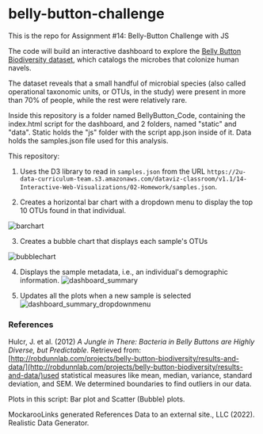 # belly-button-challenge
This is the repo for Assignment #14: Belly-Button Challenge with JS

The code will build an interactive dashboard to explore the [Belly Button Biodiversity dataset](http://robdunnlab.com/projects/belly-button-biodiversity/), which catalogs the microbes that colonize human navels.

The dataset reveals that a small handful of microbial species (also called operational taxonomic units, or OTUs, in the study) were present in more than 70% of people, while the rest were relatively rare.

Inside this repository is a folder named BellyButton_Code, containing the index.html script for the dashboard, and 2 folders, named "static" and "data". Static holds the "js" folder with the script app.json inside of it. Data holds the samples.json file used for this analysis.

This repository:
1. Uses the D3 library to read in `samples.json` from the URL `https://2u-data-curriculum-team.s3.amazonaws.com/dataviz-classroom/v1.1/14-Interactive-Web-Visualizations/02-Homework/samples.json`.

2. Creates a horizontal bar chart with a dropdown menu to display the top 10 OTUs found in that individual.

![barchart](https://github.com/lmacciomaretto/belly-button-challenge/assets/126762600/39c24b6f-ad97-49bc-9845-4c7f273800e3)

3. Creates a bubble chart that displays each sample's OTUs

![bubblechart](https://github.com/lmacciomaretto/belly-button-challenge/assets/126762600/66220648-41c6-42b1-ba92-b3926539e898)

4. Displays the sample metadata, i.e., an individual's demographic information.
![dashboard_summary](https://github.com/lmacciomaretto/belly-button-challenge/assets/126762600/e7c89fdc-611f-4e0f-a4a2-99283d3d89e3)

5. Updates all the plots when a new sample is selected
![dashboard_summary_dropdownmenu](https://github.com/lmacciomaretto/belly-button-challenge/assets/126762600/643b67c4-1b2d-4d3b-984b-817d30b7563c)

### References

Hulcr, J. et al. (2012) *A Jungle in There: Bacteria in Belly Buttons are Highly Diverse, but Predictable*. Retrieved from: [http://robdunnlab.com/projects/belly-button-biodiversity/results-and-data/](http://robdunnlab.com/projects/belly-button-biodiversity/results-and-data/)used statistical measures like mean, median, variance, standard deviation, and SEM. We determined boundaries to find outliers in our data.

Plots in this script: Bar plot and Scatter (Bubble) plots.

MockarooLinks generated References Data to an external site., LLC (2022). Realistic Data Generator.
